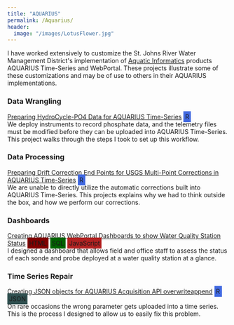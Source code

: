 ```yaml
---
title: "AQUARIUS"
permalink: /Aquarius/
header:
  image: "/images/LotusFlower.jpg"
---
```


I have worked extensively to customize the St. Johns River Water Management District's implementation of [Aquatic Informatics](https://aquaticinformatics.com/products/aquarius/) products AQUARIUS Time-Series and WebPortal.  These projects illustrate some of these customizations and may be of use to others in their AQUARIUS implementations.

### Data Wrangling
[Preparing HydroCycle-PO4 Data for AQUARIUS Time-Series](https://mguyette.github.io/Aquarius_Cycle/) <span style="background-color: royalblue; text-color: white; padding: 4px;" box-sizing=border-box>R</span>\
We deploy instruments to record phosphate data, and the telemetry files must be modified before they can be uploaded into AQUARIUS Time-Series.  This project walks through the steps I took to set up this workflow.

### Data Processing
[Preparing Drift Correction End Points for USGS Multi-Point Corrections in AQUARIUS Time-Series](https://mguyette.github.io/Aquarius_Drift_Corrections/) <span style="background-color: royalblue; text-color: white; padding: 4px;" box-sizing=border-box>R</span>\
We are unable to directly utilize the automatic corrections built into AQUARIUS Time-Series.  This projects explains why we had to think outside the box, and how we perform our corrections.

### Dashboards
[Creating AQUARIUS WebPortal Dashboards to show Water Quality Station Status](https://mguyette.github.io/Aquarius_StatusDashboards/)
<span style="background-color: maroon; text-color: white; padding: 4px;" box-sizing=border-box>HTML</span> <span style="background-color: darkgreen; text-color: white; padding: 4px;" box-sizing=border-box>SQL</span> <span style="background-color: firebrick; text-color: white; padding: 4px;" box-sizing=border-box>JavaScript</span>\
I designed a dashboard that allows field and office staff to assess the status of each sonde and probe deployed at a water quality station at a glance.

### Time Series Repair
[Creating JSON objects for AQUARIUS Acquisition API overwriteappend](https://mguyette.github.io/Aquarius_OverwriteAppendPrep/) <span style="background-color: royalblue; text-color: white; padding: 4px;" box-sizing=border-box>R</span> <span style="background-color: darkslategray; text-color: white; padding: 4px;" box-sizing=border-box>JSON</span>\
On rare occasions the wrong parameter gets uploaded into a time series.  This is the process I designed to allow us to easily fix this problem.
